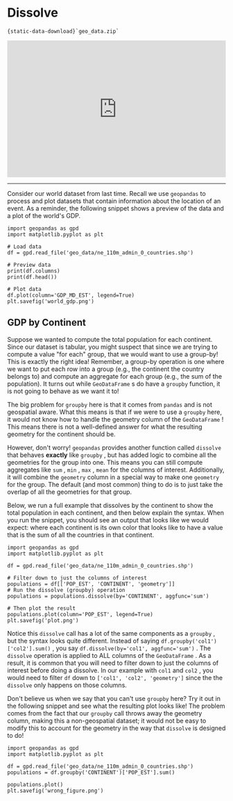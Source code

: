 # Dissolve

```{reading-data}
{static-data-download}`geo_data.zip`
```

<div style="position: relative; padding-bottom: 62.5%; height: 0;">
    <iframe src="https://www.loom.com/embed/f59c69e387da4953832d2efe0001eef0?sharedAppSource=personal_library" frameborder="0" webkitallowfullscreen mozallowfullscreen allowfullscreen style="position: absolute; top: 0; left: 0; width: 100%; height: 100%;"></iframe>
</div>

---

Consider our world dataset from last time. Recall we use `geopandas` to process and plot datasets that contain information about the location of an event. As a reminder, the following snippet shows a preview of the data and a plot of the world's GDP.

```{snippet}
import geopandas as gpd
import matplotlib.pyplot as plt

# Load data
df = gpd.read_file('geo_data/ne_110m_admin_0_countries.shp')

# Preview data
print(df.columns)
print(df.head())

# Plot data
df.plot(column='GDP_MD_EST', legend=True)
plt.savefig('world_gdp.png')
```

## GDP by Continent

Suppose we wanted to compute the total population for each continent. Since our dataset is tabular, you might suspect that since we are trying to compute a value "for each" group, that we would want to use a group-by! This is exactly the right idea! Remember, a group-by operation is one where we want to put each row into a group (e.g., the continent the country belongs to) and compute an aggregate for each group (e.g., the sum of the population). It turns out while `GeoDataFrame` s do have a `groupby` function, it is not going to behave as we want it to!

The big problem for `groupby` here is that it comes from `pandas` and is not geospatial aware. What this means is that if we were to use a `groupby` here, it would not know how to handle the geometry column of the `GeoDataFrame` ! This means there is not a well-defined answer for what the resulting geometry for the continent should be.

However, don't worry! `geopandas` provides another function called `dissolve` that behaves **exactly** like `groupby` , but has added logic to combine all the geometries for the group into one. This means you can still compute aggregates like `sum` , `min` , `max` , `mean` for the columns of interest. Additionally, it will combine the `geometry` column in a special way to make one `geometry` for the group. The default (and most common) thing to do is to just take the overlap of all the geometries for that group.

Below, we run a full example that dissolves by the continent to show the total population in each continent, and then below explain the syntax. When you run the snippet, you should see an output that looks like we would expect: where each continent is its own color that looks like to have a value that is the sum of all the countries in that continent.

```{snippet}
import geopandas as gpd
import matplotlib.pyplot as plt

df = gpd.read_file('geo_data/ne_110m_admin_0_countries.shp')

# Filter down to just the columns of interest
populations = df[['POP_EST', 'CONTINENT', 'geometry']]
# Run the dissolve (groupby) operation
populations = populations.dissolve(by='CONTINENT', aggfunc='sum')

# Then plot the result
populations.plot(column='POP_EST', legend=True)
plt.savefig('plot.png')
```

Notice this `dissolve` call has a lot of the same components as a `groupby` , but the syntax looks quite different. Instead of saying `df.groupby('col1')['col2'].sum()` , you say `df.dissolve(by='col1', aggfunc='sum')` . The `dissolve` operation is applied to ALL columns of the `GeoDataFrame` . As a result, it is common that you will need to filter down to just the columns of interest before doing a dissolve. In our example with `col1` and `col2` , you would need to filter `df` down to `['col1', 'col2', 'geometry']` since the the `dissolve` only happens on those columns.

Don't believe us when we say that you can't use `groupby` here? Try it out in the following snippet and see what the resulting plot looks like! The problem comes from the fact that our `groupby` call throws away the geometry column, making this a non-geospatial dataset; it would not be easy to modify this to account for the geometry in the way that `dissolve` is designed to do!

```{snippet}
import geopandas as gpd
import matplotlib.pyplot as plt

df = gpd.read_file('geo_data/ne_110m_admin_0_countries.shp')
populations = df.groupby('CONTINENT')['POP_EST'].sum()

populations.plot()
plt.savefig('wrong_figure.png')
```
